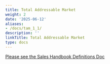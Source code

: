 ```yaml
---
title: Total Addressable Market
weight: 2
date: '2025-06-12'
aliases:
- /docs/tam_1_1/
description: ''
linkTitle: Total Addressable Market
type: docs
---
```


[Please see the Sales Handbook Definitions Doc](https://docs.google.com/document/d/1UaKPTQePAU1RxtGSVb-BujdKiPVoepevrRh8q5bvbBg/edit#bookmark=id.l7kqvh4ikqb6)
